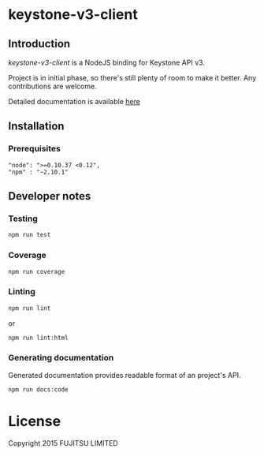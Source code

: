 # keystone-v3-client

## Introduction

*keystone-v3-client* is a NodeJS binding for Keystone API v3.

   Project is in initial phase, so there's still plenty of room to make it better. Any
   contributions are welcome.

Detailed documentation is available [here](docs/readme.md)

## Installation

### Prerequisites

    "node": ">=0.10.37 <0.12",
    "npm" : "~2.10.1"

## Developer notes

### Testing
```bash
npm run test
```

### Coverage
```bash
npm run coverage
```

### Linting
```bash
npm run lint
```
or
```bash
npm run lint:html
```

### Generating documentation
Generated documentation provides readable format of an project's API.
```bash
npm run docs:code
```

# License

Copyright 2015 FUJITSU LIMITED
